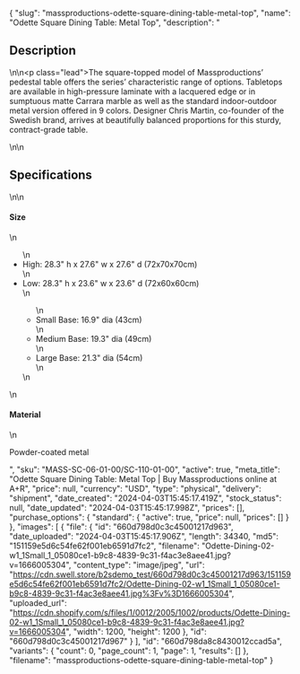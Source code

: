 {
  "slug": "massproductions-odette-square-dining-table-metal-top",
  "name": "Odette Square Dining Table: Metal Top",
  "description": "<h2>Description</h2>\n<!-- split -->\n<p class=\"lead\">The square-topped model of Massproductions’ pedestal table offers the series’ characteristic range of options. Tabletops are available in high-pressure laminate with a lacquered edge or in sumptuous matte Carrara marble as well as the standard indoor-outdoor metal version offered in 9 colors. Designer Chris Martin, co-founder of the Swedish brand, arrives at beautifully balanced proportions for this sturdy, contract-grade table. </p>\n<!-- split -->\n<h2>Specifications</h2>\n<!-- split -->\n<h4>Size</h4>\n<ul>\n<li>High: 28.3\" h x 27.6\" w x 27.6\" d (72x70x70cm)</li>\n<li>Low: 28.3\" h x 23.6\" w x 23.6\" d (72x60x60cm)</li>\n<ul>\n<li>Small Base: 16.9\" dia (43cm)</li>\n<li>Medium Base: 19.3\" dia (49cm)</li>\n<li>Large Base: 21.3\" dia (54cm)</li>\n</ul>\n</ul>\n<h4>Material</h4>\n<p>Powder-coated metal</p>",
  "sku": "MASS-SC-06-01-00/SC-110-01-00",
  "active": true,
  "meta_title": "Odette Square Dining Table: Metal Top | Buy Massproductions online at A+R",
  "price": null,
  "currency": "USD",
  "type": "physical",
  "delivery": "shipment",
  "date_created": "2024-04-03T15:45:17.419Z",
  "stock_status": null,
  "date_updated": "2024-04-03T15:45:17.998Z",
  "prices": [],
  "purchase_options": {
    "standard": {
      "active": true,
      "price": null,
      "prices": []
    }
  },
  "images": [
    {
      "file": {
        "id": "660d798d0c3c45001217d963",
        "date_uploaded": "2024-04-03T15:45:17.906Z",
        "length": 34340,
        "md5": "151159e5d6c54fe62f001eb6591d7fc2",
        "filename": "Odette-Dining-02-w1_1Small_1_05080ce1-b9c8-4839-9c31-f4ac3e8aee41.jpg?v=1666005304",
        "content_type": "image/jpeg",
        "url": "https://cdn.swell.store/b2sdemo_test/660d798d0c3c45001217d963/151159e5d6c54fe62f001eb6591d7fc2/Odette-Dining-02-w1_1Small_1_05080ce1-b9c8-4839-9c31-f4ac3e8aee41.jpg%3Fv%3D1666005304",
        "uploaded_url": "https://cdn.shopify.com/s/files/1/0012/2005/1002/products/Odette-Dining-02-w1_1Small_1_05080ce1-b9c8-4839-9c31-f4ac3e8aee41.jpg?v=1666005304",
        "width": 1200,
        "height": 1200
      },
      "id": "660d798d0c3c45001217d967"
    }
  ],
  "id": "660d798da8c8430012ccad5a",
  "variants": {
    "count": 0,
    "page_count": 1,
    "page": 1,
    "results": []
  },
  "filename": "massproductions-odette-square-dining-table-metal-top"
}